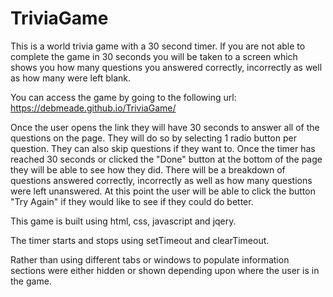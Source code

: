 # TriviaGame

This is a world trivia game with a 30 second timer.  If you are not able to complete the game in 30 seconds you will be taken to a screen which shows you how many questions you answered correctly, incorrectly as well as how many were left blank.

You can access the game by going to the following url:
https://debmeade.github.io/TriviaGame/

Once the user opens the link they will have 30 seconds to answer all of the questions on the page.  They will do so by selecting 1 radio button per question.  They can also skip questions if they want to.  Once the timer has reached 30 seconds or clicked the "Done" button at the bottom of the page they will be able to see how they did.  There will be a breakdown of questions answered correctly, incorrectly as well as how many questions were left unanswered.  At this point the user will be able to click the button "Try Again" if they would like to see if they could do better.

This game is built using html, css, javascript and jqery.  

The timer starts and stops using setTimeout and clearTimeout.

Rather than using different tabs or windows to populate information sections were either hidden or shown depending upon where the user is in the game.